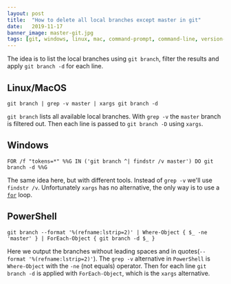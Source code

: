 ```yaml
---
layout: post
title:  "How to delete all local branches except master in git"
date:   2019-11-17
banner_image: master-git.jpg
tags: [git, windows, linux, mac, command-prompt, command-line, version-control, how-to]
---
```


The idea is to list the local branches using `git branch`, filter the results and apply `git branch -d` for each line.

## Linux/MacOS
`git branch | grep -v master | xargs git branch -d`

`git branch` lists all available local branches. With `grep -v` the `master` branch is filtered out. Then each line is passed to `git branch -D` using `xargs`.
 
## Windows
`FOR /f "tokens=*" %%G IN ('git branch ^| findstr /v master') DO git branch -d %%G`

The same idea here, but with different tools. Instead of `grep -v` we'll use `findstr /v`. Unfortunately `xargs` has no alternative, the only way is to use a [`for`](https://ss64.com/nt/for_f.html) loop. 

<!--more-->

## PowerShell
`git branch --format '%(refname:lstrip=2)' | Where-Object { $_ -ne 'master' } | ForEach-Object { git branch -d $_ }`

Here we output the branches without leading spaces and in quotes(`--format '%(refname:lstrip=2)'`). The `grep -v` alternative in `PowerShell` is `Where-Object` with the `-ne` (not equals) operator. Then for each line `git branch -d` is applied with `ForEach-Object`, which is the `xargs` alternative.